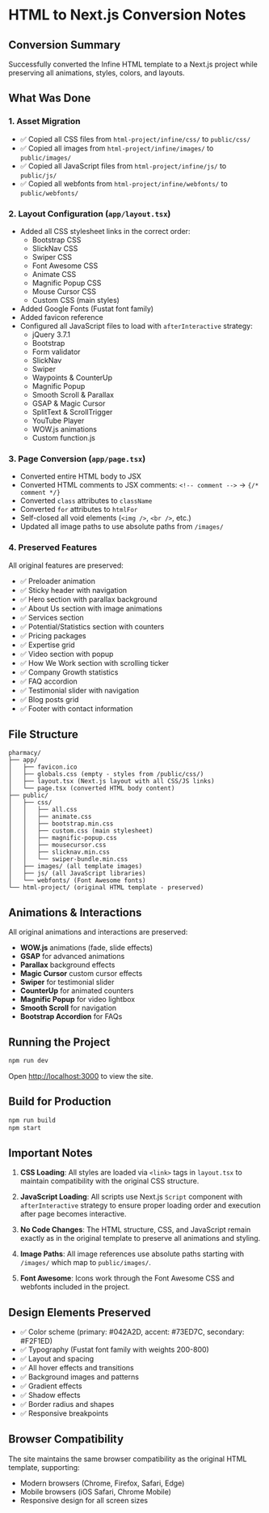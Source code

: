 # HTML to Next.js Conversion Notes

## Conversion Summary

Successfully converted the Infine HTML template to a Next.js project while preserving all animations, styles, colors, and layouts.

## What Was Done

### 1. Asset Migration
- ✅ Copied all CSS files from `html-project/infine/css/` to `public/css/`
- ✅ Copied all images from `html-project/infine/images/` to `public/images/`
- ✅ Copied all JavaScript files from `html-project/infine/js/` to `public/js/`
- ✅ Copied all webfonts from `html-project/infine/webfonts/` to `public/webfonts/`

### 2. Layout Configuration (`app/layout.tsx`)
- Added all CSS stylesheet links in the correct order:
  - Bootstrap CSS
  - SlickNav CSS
  - Swiper CSS
  - Font Awesome CSS
  - Animate CSS
  - Magnific Popup CSS
  - Mouse Cursor CSS
  - Custom CSS (main styles)
- Added Google Fonts (Fustat font family)
- Added favicon reference
- Configured all JavaScript files to load with `afterInteractive` strategy:
  - jQuery 3.7.1
  - Bootstrap
  - Form validator
  - SlickNav
  - Swiper
  - Waypoints & CounterUp
  - Magnific Popup
  - Smooth Scroll & Parallax
  - GSAP & Magic Cursor
  - SplitText & ScrollTrigger
  - YouTube Player
  - WOW.js animations
  - Custom function.js

### 3. Page Conversion (`app/page.tsx`)
- Converted entire HTML body to JSX
- Converted HTML comments to JSX comments: `<!-- comment -->` → `{/* comment */}`
- Converted `class` attributes to `className`
- Converted `for` attributes to `htmlFor`
- Self-closed all void elements (`<img />`, `<br />`, etc.)
- Updated all image paths to use absolute paths from `/images/`

### 4. Preserved Features
All original features are preserved:
- ✅ Preloader animation
- ✅ Sticky header with navigation
- ✅ Hero section with parallax background
- ✅ About Us section with image animations
- ✅ Services section
- ✅ Potential/Statistics section with counters
- ✅ Pricing packages
- ✅ Expertise grid
- ✅ Video section with popup
- ✅ How We Work section with scrolling ticker
- ✅ Company Growth statistics
- ✅ FAQ accordion
- ✅ Testimonial slider with navigation
- ✅ Blog posts grid
- ✅ Footer with contact information

## File Structure

```
pharmacy/
├── app/
│   ├── favicon.ico
│   ├── globals.css (empty - styles from /public/css/)
│   ├── layout.tsx (Next.js layout with all CSS/JS links)
│   └── page.tsx (converted HTML body content)
├── public/
│   ├── css/
│   │   ├── all.css
│   │   ├── animate.css
│   │   ├── bootstrap.min.css
│   │   ├── custom.css (main stylesheet)
│   │   ├── magnific-popup.css
│   │   ├── mousecursor.css
│   │   ├── slicknav.min.css
│   │   └── swiper-bundle.min.css
│   ├── images/ (all template images)
│   ├── js/ (all JavaScript libraries)
│   └── webfonts/ (Font Awesome fonts)
└── html-project/ (original HTML template - preserved)
```

## Animations & Interactions

All original animations and interactions are preserved:
- **WOW.js** animations (fade, slide effects)
- **GSAP** for advanced animations
- **Parallax** background effects
- **Magic Cursor** custom cursor effects
- **Swiper** for testimonial slider
- **CounterUp** for animated counters
- **Magnific Popup** for video lightbox
- **Smooth Scroll** for navigation
- **Bootstrap Accordion** for FAQs

## Running the Project

```bash
npm run dev
```

Open [http://localhost:3000](http://localhost:3000) to view the site.

## Build for Production

```bash
npm run build
npm start
```

## Important Notes

1. **CSS Loading**: All styles are loaded via `<link>` tags in `layout.tsx` to maintain compatibility with the original CSS structure.

2. **JavaScript Loading**: All scripts use Next.js `Script` component with `afterInteractive` strategy to ensure proper loading order and execution after page becomes interactive.

3. **No Code Changes**: The HTML structure, CSS, and JavaScript remain exactly as in the original template to preserve all animations and styling.

4. **Image Paths**: All image references use absolute paths starting with `/images/` which map to `public/images/`.

5. **Font Awesome**: Icons work through the Font Awesome CSS and webfonts included in the project.

## Design Elements Preserved

- ✅ Color scheme (primary: #042A2D, accent: #73ED7C, secondary: #F2F1ED)
- ✅ Typography (Fustat font family with weights 200-800)
- ✅ Layout and spacing
- ✅ All hover effects and transitions
- ✅ Background images and patterns
- ✅ Gradient effects
- ✅ Shadow effects
- ✅ Border radius and shapes
- ✅ Responsive breakpoints

## Browser Compatibility

The site maintains the same browser compatibility as the original HTML template, supporting:
- Modern browsers (Chrome, Firefox, Safari, Edge)
- Mobile browsers (iOS Safari, Chrome Mobile)
- Responsive design for all screen sizes
